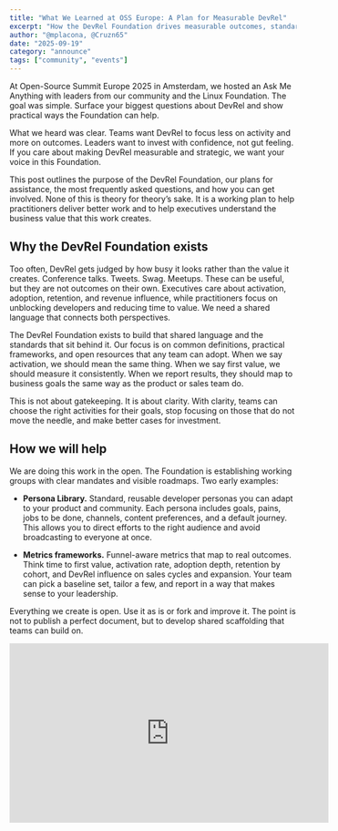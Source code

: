 ```yaml
---
title: "What We Learned at OSS Europe: A Plan for Measurable DevRel"
excerpt: "How the DevRel Foundation drives measurable outcomes, standard metrics, and practical frameworks for Developer Relations teams and leaders."
author: "@mplacona, @Cruzn65"
date: "2025-09-19"
category: "announce"
tags: ["community", "events"]
---
```


At Open-Source Summit Europe 2025 in Amsterdam, we hosted an Ask Me Anything with leaders from our community and the Linux Foundation. The goal was simple. Surface your biggest questions about DevRel and show practical ways the Foundation can help. 

What we heard was clear. Teams want DevRel to focus less on activity and more on outcomes. Leaders want to invest with confidence, not gut feeling. If you care about making DevRel measurable and strategic, we want your voice in this Foundation.

This post outlines the purpose of the DevRel Foundation, our plans for assistance, the most frequently asked questions, and how you can get involved. None of this is theory for theory’s sake. It is a working plan to help practitioners deliver better work and to help executives understand the business value that this work creates.

## Why the DevRel Foundation exists

Too often, DevRel gets judged by how busy it looks rather than the value it creates. Conference talks. Tweets. Swag. Meetups. These can be useful, but they are not outcomes on their own. Executives care about activation, adoption, retention, and revenue influence, while practitioners focus on unblocking developers and reducing time to value. We need a shared language that connects both perspectives.

The DevRel Foundation exists to build that shared language and the standards that sit behind it. Our focus is on common definitions, practical frameworks, and open resources that any team can adopt. When we say activation, we should mean the same thing. When we say first value, we should measure it consistently. When we report results, they should map to business goals the same way as the product or sales team do.

This is not about gatekeeping. It is about clarity. With clarity, teams can choose the right activities for their goals, stop focusing on those that do not move the needle, and make better cases for investment.

## How we will help

We are doing this work in the open. The Foundation is establishing working groups with clear mandates and visible roadmaps. Two early examples:

* **Persona Library.** Standard, reusable developer personas you can adapt to your product and community. Each persona includes goals, pains, jobs to be done, channels, content preferences, and a default journey. This allows you to direct efforts to the right audience and avoid broadcasting to everyone at once.  
    
* **Metrics frameworks.** Funnel-aware metrics that map to real outcomes. Think time to first value, activation rate, adoption depth, retention by cohort, and DevRel influence on sales cycles and expansion. Your team can pick a baseline set, tailor a few, and report in a way that makes sense to your leadership.

Everything we create is open. Use it as is or fork and improve it. The point is not to publish a perfect document, but to develop shared scaffolding that teams can build on.

<iframe 
    width="560" 
    height="315" 
    src="https://www.youtube.com/embed/G1lRQCIMUG4" 
    title="YouTube video player" 
    frameborder="0" 
    allow="accelerometer; autoplay; clipboard-write; encrypted-media; gyroscope; 
    picture-in-picture" 
    allowfullscreen />

## Your questions answered

### How do we secure more investment for DevRel?

If you want investment, own ROI. That starts with translating DevRel results into the language of the company's OKRs. If your company values new logos and expansion, pick DevRel programs that influence evaluation, activation, and product adoption. If your company cares about platform stability and ecosystem growth, build programs that improve developer success and reduce time to unblock.

Move beyond vanity metrics. Report progress against a simple journey that leadership already understands.

* **Time to first value.** How long does it take a new developer to achieve their first success that matters; a successful build, a working webhook, or a deployed integration.  
* **Activation.** The share of new developers who reach that first value within a defined period. For many products, that is within the first 7 or 14 days.  
* **Adoption.** Depth of use after activation. Are developers using the next API, the next workflow, or the next feature that increases stickiness?  
* **Retention.** Do activated developers return and keep building? Track it by cohort.  
* **Influence on sales cycles.** Where DevRel shortens evaluation, reduces proof of concept time, or helps unblock procurement.

Tie programs to these measures. Show the path from activity to outcome. For example, a tutorial refresh is not the outcome. The outcome is a lower time to first value for the target persona, confirmed by product analytics and user feedback. A community office hours session is not the outcome. The outcome is fewer stalled evaluations and more developers reaching activation in the same quarter.

When you have outcomes, ask for resources to scale the programs that work. Use the business language your leadership uses. You are not asking for a headcount. You are proposing an investment that increases activation by a defined amount at a known cost.

### How do we tie DevRel to revenue?

Revenue is an outcome of successful journeys. DevRel can shorten and strengthen those journeys. The work is to trace developer progress across the community and the product.

* **Connect the dots.** Use community intelligence and product analytics to see who is evaluating, who is unblocked, and who is converting. You do not need perfect attribution. You need a consistent way to see movement across key stages.  
* **Instrument the handoffs.** Track how DevRel content and support reduce common blockers in proofs of concept. Track time from the first question to unblock. Track how often a successful proof of concept moves to a trial or purchase.  
* **Capture stories and systematize them.** When you help a team move from evaluation to purchase faster, write the play. Which persona? Which blockers? Which content or support solved it? Turn that into a repeatable motion that anyone in your company can use.


The [Metrics Index Project](https://github.com/DevRel-Foundation/wg-resource-aggregation?tab=readme-ov-file#working-group-projects) aggregates metrics you can adopt and adapt. Expect templates for funnel definitions, example dashboards, and sample reports that map DevRel outcomes to pipeline stages and customer health.

### What are the most common challenges?

We heard three over and over again.

* **Perception problem.** DevRel is considered a cost center without clear value. The remedy is consistent language, transparent goals, and outcome reports that map to company OKRs.  
* **Silos and access.** Teams do not have access to product analytics or cannot connect community signals to product data. The remedy is cross-functional alignment and a minimum shared instrumentation plan. Start small. Agree on the few events and labels everyone will use.  
* **Unsustainable motions.** Travel-heavy schedules burn people out and waste money. Replace a portion of travel with scalable digital programs, local community partners, and content that compounds over time. When you do travel, tie every trip to a measurable goal.

The Foundation is working on a [DevRel Maturity Model](https://github.com/DevRel-Foundation/wg-resource-aggregation?tab=readme-ov-file#working-group-projects) to publish playbooks for facilitating cross-function collaboration and promote sustainable operating models. These will include checklists, templates for shared dashboards, and example rhythms for data reviews involving product, marketing, and sales teams.

### Which skills matter most now?

This is where the craft of DevRel meets the discipline of product.

* **Authentic, developer-first communication.** Speak to the problems developers actually have. Show how to solve them with real code, real examples, and real constraints.  
* **Empathy and persona awareness.** Know who you are helping. A senior platform engineer has different constraints than a startup founder. Route your work accordingly.  
* **Technical advocacy or strong routing to technical owners.** You do not need to be the deepest expert in every stack. You do need to get developers unblocked quickly. Either do it yourself or build the internal routing that makes it happen.  
* **Data literacy.** You do not need to be a data scientist. You do need to choose the right metrics, interpret what they mean, and tell a clear business story. Learn enough SQL or analytics tooling to answer basic questions yourself. Pair with data partners for the rest.

These skills are learnable. The [Resources Working Group](https://github.com/DevRel-Foundation/wg-resource-aggregation) will gather examples and training paths into a [Career Manual](https://github.com/DevRel-Foundation/wg-resource-aggregation) you can use to level up your team.

## How you can participate

Foundations are only as strong as the people who shape them. Here is how to plug in.

1. [**Join our Discord community**](https://discord.gg/G7CSTKZcuT) **and introduce yourself.** Share what you work on, your product context, and what you want from the Foundation.  
2. [**Explore working groups**](https://dev-rel.org/about/working-groups)**.** Pick one that fits your skills and goals. Personas, metrics, community operations, or another area you care about.  
3. **Contribute to the [Persona Library](https://github.com/DevRel-Foundation/persona-library) and [Metrics efforts](https://github.com/DevRel-Foundation/metrics-index).** Bring your real-world examples. If your team already uses a persona or a metric definition that works, contribute it so others can adapt it.  
4. **Share challenges and wins from your org.** We will not publish anything without your consent, but your experience can become a pattern others can use.  

You do not need permission to start. If you see a gap, propose a contribution. If you have a question, ask it in public. If you can help another team avoid a month of trial and error, share your approach.

## Final word

DevRel gets stronger when we agree on what good looks like and how to measure it. It becomes easier to invest in when leaders can see the path from activity to outcome. That is what the DevRel Foundation is here to build with you. Shared definitions. Practical frameworks. Open resources that anyone can use.

If you want DevRel to be clearer, stronger, and easier to fund, add your perspective. Contribute a persona. Share a metric that works. Tell us how your team moved activation or reduced time to first value. The more we publish together, the faster the whole field matures.

Start at [**dev-rel.org**](http://dev-rel.org) and join us in Discord today.  